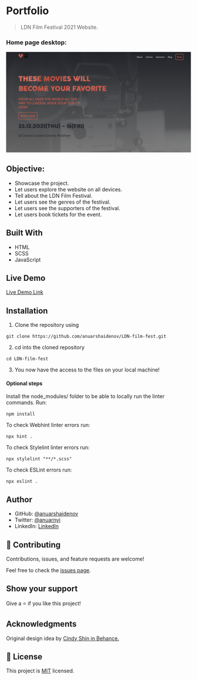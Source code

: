 # Portfolio

> LDN Film Festival 2021 Website.

### Home page desktop:

![screenshot](./screenshot.png)

## Objective:

- Showcase the project.
- Let users explore the website on all devices.
- Tell about the LDN Film Festival.
- Let users see the genres of the festival.
- Let users see the supporters of the festival.
- Let users book tickets for the event.

## Built With

- HTML
- SCSS
- JavaScript

## Live Demo

[Live Demo Link](https://anuarshaidenov.github.io/LDN-film-fest/)

## Installation

1. Clone the repository using

```
git clone https://github.com/anuarshaidenov/LDN-film-fest.git
```

2. cd into the cloned repository

```
cd LDN-film-fest
```

3. You now have the access to the files on your local machine!

#### Optional steps

Install the node_modules/ folder to be able to locally run the linter commands. Run:

```
npm install
```

To check Webhint linter errors run:

```
npx hint .
```

To check Stylelint linter errors run:

```
npx stylelint "**/*.scss"
```

To check ESLint errors run:

```
npx eslint .
```

## Author

- GitHub: [@anuarshaidenov](https://github.com/anuarshaidenov)
- Twitter: [@anuarnyi](https://twitter.com/anuarnyi)
- LinkedIn: [LinkedIn](https://www.linkedin.com/in/anuar-shaidenov-365a951b8/)

## 🤝 Contributing

Contributions, issues, and feature requests are welcome!

Feel free to check the [issues page](https://github.com/anuarshaidenov/LDN-film-fest/issues).

## Show your support

Give a ⭐️ if you like this project!

## Acknowledgments

Original design idea by [Cindy Shin in Behance.](https://www.behance.net/gallery/29845175/CC-Global-Summit-2015)

## 📝 License

This project is [MIT](./MIT.md) licensed.
